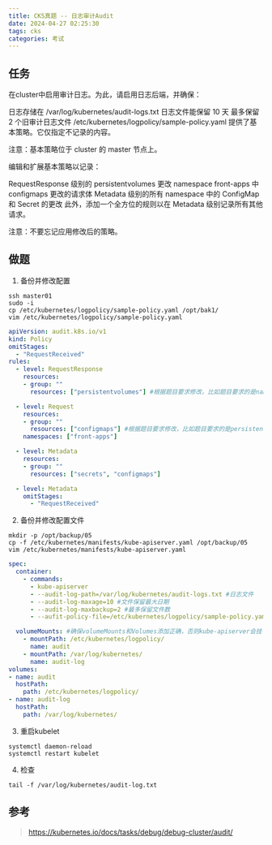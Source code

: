 ```yaml
---
title: CKS真题 -- 日志审计Audit
date: 2024-04-27 02:25:30
tags: cks
categories: 考试
---
```


## 任务
在cluster中启用审计日志。为此，请启用日志后端，并确保：

日志存储在 /var/log/kubernetes/audit-logs.txt
日志文件能保留 10 天
最多保留 2 个旧审计日志文件
/etc/kubernetes/logpolicy/sample-policy.yaml 提供了基本策略。它仅指定不记录的内容。

注意：基本策略位于 cluster 的 master 节点上。

编辑和扩展基本策略以记录：

RequestResponse 级别的 persistentvolumes 更改
namespace front-apps 中 configmaps 更改的请求体
Metadata 级别的所有 namespace 中的 ConfigMap 和 Secret 的更改
此外，添加一个全方位的规则以在 Metadata 级别记录所有其他请求。

注意：不要忘记应用修改后的策略。

## 做题
1. 备份并修改配置
```shell
ssh master01
sudo -i
cp /etc/kubernetes/logpolicy/sample-policy.yaml /opt/bak1/
vim /etc/kubernetes/logpolicy/sample-policy.yaml
```

```yaml
apiVersion: audit.k8s.io/v1
kind: Policy
omitStages:
  - "RequestReceived"
rules:
  - level: RequestResponse
    resources:
    - group: ""
      resources: ["persistentvolumes"] #根据题目要求修改，比如题目要求的是namespaces。

  - level: Request
    resources:
    - group: ""
      resources: ["configmaps"] #根据题目要求修改，比如题目要求的是persistentvolumes或者pods。
    namespaces: ["front-apps"]

  - level: Metadata
    resources:
    - group: ""
      resources: ["secrets", "configmaps"]

  - level: Metadata
    omitStages:
      - "RequestReceived"
```

2. 备份并修改配置文件
```shell
mkdir -p /opt/backup/05
cp -f /etc/kubernetes/manifests/kube-apiserver.yaml /opt/backup/05
vim /etc/kubernetes/manifests/kube-apiserver.yaml
```

```yaml
spec: 
  container:
    - commands:
      - kube-apiserver
      - --audit-log-path=/var/log/kubernetes/audit-logs.txt #日志文件
      - --audit-log-maxage=10 #文件保留最大日期
      - --audit-log-maxbackup=2 #最多保留文件数
      - --aufit-policy-file=/etc/kubernetes/logpolicy/sample-policy.yaml #日志审计配置文件

  volumeMounts: #确保volumeMounts和Volumes添加正确，否则kube-apiserver会挂
    - mountPath: /etc/kubernetes/logpolicy/
      name: audit
    - mountPath: /var/log/kubernetes/
      name: audit-log
volumes:
- name: audit
  hostPath:
    path: /etc/kubernetes/logpolicy/
- name: audit-log
  hostPath:
    path: /var/log/kubernetes/
```

3. 重启kubelet
```shell
systemctl daemon-reload
systemctl restart kubelet
```

4. 检查
```shell
tail -f /var/log/kubernetes/audit-log.txt
```

## 参考
> https://kubernetes.io/docs/tasks/debug/debug-cluster/audit/


